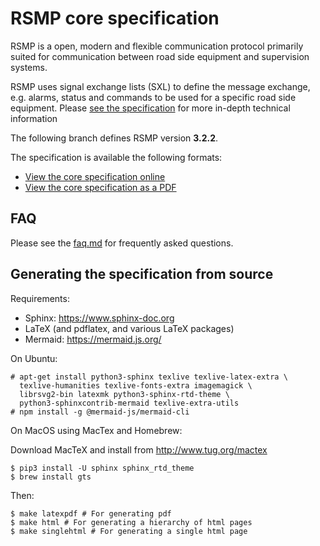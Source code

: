 # RSMP core specification

RSMP is a open, modern and flexible communication protocol primarily suited
for communication between road side equipment and supervision systems.

RSMP uses signal exchange lists (SXL) to define the message exchange, e.g.
alarms, status and commands to be used for a specific road side equipment.
Please [see the specification](https://rsmp-nordic.github.io/rsmp_specifications/core/3.2.2/applicability/sxl.html)
for more in-depth technical information

The following branch defines RSMP version **3.2.2**.

The specification is available the following formats:

* [View the core specification online](https://rsmp-nordic.github.io/rsmp_specifications/core/3.2.2/)
* [View the core specification as a PDF](https://github.com/rsmp-nordic/rsmp_core/releases/download/v3.2.2/rsmp-spec-3.2.2.pdf)


## FAQ
Please see the <a href="faq.md">faq.md</a> for frequently asked questions.

## Generating the specification from source

Requirements:

- Sphinx: https://www.sphinx-doc.org
- LaTeX (and pdflatex, and various LaTeX packages)
- Mermaid: https://mermaid.js.org/

On Ubuntu:

```
# apt-get install python3-sphinx texlive texlive-latex-extra \
  texlive-humanities texlive-fonts-extra imagemagick \
  librsvg2-bin latexmk python3-sphinx-rtd-theme \
  python3-sphinxcontrib-mermaid texlive-extra-utils
# npm install -g @mermaid-js/mermaid-cli
```

On MacOS using MacTex and Homebrew:

Download MacTeX and install from http://www.tug.org/mactex

```
$ pip3 install -U sphinx sphinx_rtd_theme
$ brew install gts
```

Then:

```
$ make latexpdf # For generating pdf
$ make html # For generating a hierarchy of html pages
$ make singlehtml # For generating a single html page
```


